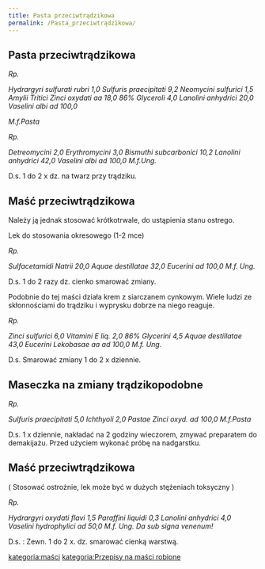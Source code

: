 ```yaml
---
title: Pasta przeciwtrądzikowa
permalink: /Pasta_przeciwtrądzikowa/
---
```


Pasta przeciwtrądzikowa
-----------------------

*Rp.*

*Hydrargyri sulfurati rubri 1,0*
*Sulfuris praecipitati 9,2*
*Neomycini sulfurici 1,5*
*Amylii Tritici*
*Zinci oxydati aa 18,0*
*86% Glyceroli 4,0*
*Lanolini anhydrici 20,0*
*Vaselini albi ad 100,0*

*M.f.Pasta*

*Rp.*

*Detreomycini 2,0*
*Erythromycini 3,0*
*Bismuthi subcarbonici 10,2*
*Lanolini anhydrici 42,0*
*Vaselini albi ad 100,0*
*M.f.Ung.*

D.s. 1 do 2 x dz. na twarz przy trądziku.

Maść przeciwtrądzikowa
----------------------

Należy ją jednak stosować krótkotrwale, do ustąpienia stanu ostrego.

Lek do stosowania okresowego (1-2 mce)

*Rp.*

*Sulfacetamidi Natrii 20,0*
*Aquae destillatae 32,0*
*Eucerini ad 100,0*
*M.f. Ung.*

D.s. 1 do 2 razy dz. cienko smarować zmiany.

Podobnie do tej maści działa krem z siarczanem cynkowym. Wiele ludzi ze skłonnościami do trądziku i wyprysku dobrze na niego reaguje.

*Rp.*

*Zinci sulfurici 6,0*
*Vitamini E liq. 2,0*
*86% Glycerini 4,5*
*Aquae destillatae 43,0*
*Eucerini*
*Lekobasae aa ad 100,0*
*M.f. Ung.*

D.s. Smarować zmiany 1 do 2 x dziennie.

Maseczka na zmiany trądzikopodobne
----------------------------------

*Rp.*

*Sulfuris praecipitati 5,0*
*Ichthyoli 2,0*
*Pastae Zinci oxyd. ad 100,0*
*M.f.Pasta*

D.s. 1 x dziennie, nakładać na 2 godziny wieczorem, zmywać preparatem do demakijażu. Przed użyciem wykonać próbę na nadgarstku.

Maść przeciwtrądzikowa
----------------------

( Stosować ostrożnie, lek może być w dużych stężeniach toksyczny )

*Rp.*

*Hydrargyri oxydati flavi 1,5*
*Paraffini liquidi 0,3*
*Lanolini anhydrici 4,0*
*Vaselini hydrophylici ad 50,0*
*M.f. Ung. Da sub signa venenum!*

D.s. : Zewn. 1 do 2 x. dz. smarować cienką warstwą.

[kategoria:maści](/kategoria:maści "wikilink") [kategoria:Przepisy na maści robione](/kategoria:Przepisy_na_maści_robione "wikilink")